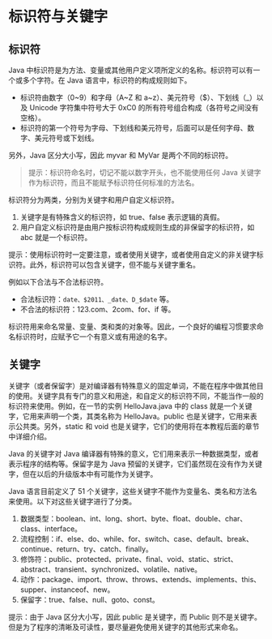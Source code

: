 # 标识符与关键字

## 标识符

Java 中标识符是为方法、变量或其他用户定义项所定义的名称。标识符可以有一个或多个字符。在 Java 语言中，标识符的构成规则如下。

- 标识符由数字（0~9）和字母（A~Z 和 a~z）、美元符号（$）、下划线（_）以及 Unicode 字符集中符号大于 0xC0 的所有符号组合构成（各符号之间没有空格）。
- 标识符的第一个符号为字母、下划线和美元符号，后面可以是任何字母、数字、美元符号或下划线。


另外，Java 区分大小写，因此 myvar 和 MyVar 是两个不同的标识符。

> 提示：标识符命名时，切记不能以数字开头，也不能使用任何 Java 关键字作为标识符，而且不能赋予标识符任何标准的方法名。

标识符分为两类，分别为关键字和用户自定义标识符。

1. 关键字是有特殊含义的标识符，如 true、false 表示逻辑的真假。
2. 用户自定义标识符是由用户按标识符构成规则生成的非保留字的标识符，如 abc 就是一个标识符。


提示：使用标识符时一定要注意，或者使用关键字，或者使用自定义的非关键字标识符。此外，标识符可以包含关键字，但不能与关键字重名。

例如以下合法与不合法标识符。

- 合法标识符：`date、$2011、_date、D_$date` 等。
- 不合法的标识符：123.com、2com、for、if 等。


标识符用来命名常量、变量、类和类的对象等。因此，一个良好的编程习惯要求命名标识符时，应赋予它一个有意义或有用途的名字。

## 关键字

关键字（或者保留字）是对编译器有特殊意义的固定单词，不能在程序中做其他目的使用。关键字具有专门的意义和用途，和自定义的标识符不同，不能当作一般的标识符来使用。例如，在一节的实例 HelloJava.java 中的 class 就是一个关键字，它用来声明一个类，其类名称为 HelloJava。public 也是关键字，它用来表示公共类。另外，static 和 void 也是关键字，它们的使用将在本教程后面的章节中详细介绍。

Java 的关键字对 Java 编译器有特殊的意义，它们用来表示一种数据类型，或者表示程序的结构等。保留字是为 Java 预留的关键字，它们虽然现在没有作为关键字，但在以后的升级版本中有可能作为关键字。

Java 语言目前定义了 51 个关键字，这些关键字不能作为变量名、类名和方法名来使用。以下对这些关键字进行了分类。

1. 数据类型：boolean、int、long、short、byte、float、double、char、class、interface。
2. 流程控制：if、else、do、while、for、switch、case、default、break、continue、return、try、catch、finally。
3. 修饰符：public、protected、private、final、void、static、strict、abstract、transient、synchronized、volatile、native。
4. 动作：package、import、throw、throws、extends、implements、this、supper、instanceof、new。
5. 保留字：true、false、null、goto、const。


提示：由于 Java 区分大小写，因此 public 是关键字，而 Public 则不是关键字。但是为了程序的清晰及可读性，要尽量避免使用关键字的其他形式来命名。